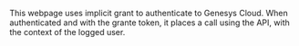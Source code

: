 This webpage uses implicit grant to authenticate to Genesys Cloud. When authenticated and with the grante token, it places a call using the API, with the context of the logged user.
